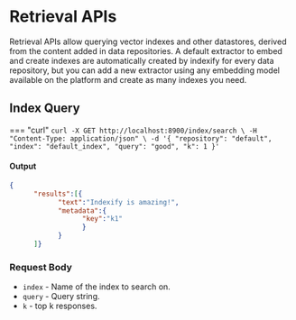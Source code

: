 # Retrieval APIs

Retrieval APIs allow querying vector indexes and other datastores, derived from the content added in data repositories. A default extractor to embed and create indexes are automatically created by indexify for every data repository, but you can add a new extractor using any embedding model available on the platform and create as many indexes you need.

## Index Query

=== "curl"
      ```
      curl -X GET http://localhost:8900/index/search \
      -H "Content-Type: application/json" \
      -d '{
            "repository": "default",
            "index": "default_index",
            "query": "good",
            "k": 1
      }'
      ```

#### Output 
``` json
{
      "results":[{
            "text":"Indexify is amazing!",
            "metadata":{
                  "key":"k1"
                  }
            }
      ]}
```
### Request Body
* `index` - Name of the index to search on.
* `query` - Query string.
* `k` - top k responses.